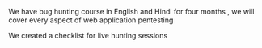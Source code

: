 We have bug hunting course in English and Hindi for four months , we will cover every aspect of web application pentesting

We created a checklist for live hunting sessions
